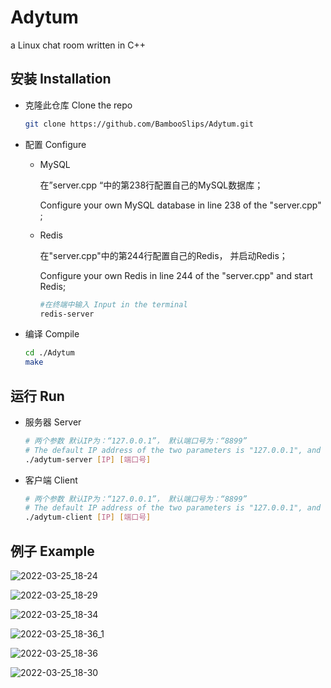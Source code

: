 # Adytum
a Linux chat room written in C++

## 安装 Installation

- 克隆此仓库 Clone the repo

  ``` bash
  git clone https://github.com/BambooSlips/Adytum.git  
  ```

- 配置 Configure

  - MySQL 
  
    在”server.cpp “中的第238行配置自己的MySQL数据库；
  
    Configure your own MySQL database in line 238 of  the "server.cpp" ;
  
  - Redis
  
    在"server.cpp"中的第244行配置自己的Redis， 并启动Redis；
  
    Configure your own Redis in line 244 of the "server.cpp" and start Redis;
  
    ```bash
    #在终端中输入 Input in the terminal
    redis-server
    ```
  
- 编译 Compile 

  ``` bash 
  cd ./Adytum
  make
  ```

## 运行 Run   

- 服务器  Server  

  ```bash
  # 两个参数 默认IP为：“127.0.0.1”， 默认端口号为：“8899”
  # The default IP address of the two parameters is "127.0.0.1", and the default port number is "8899"
  ./adytum-server [IP] [端口号]
  ```

- 客户端 Client    

  ```bash
  # 两个参数 默认IP为：“127.0.0.1”， 默认端口号为：“8899”
  # The default IP address of the two parameters is "127.0.0.1", and the default port number is "8899"
  ./adytum-client [IP] [端口号]
  ```

## 例子 Example  

![2022-03-25_18-24](/run/media/breeze/Data/Code/C++/Beyond/Adytum/img/2022-03-25_18-24.png)

![2022-03-25_18-29](/run/media/breeze/Data/Code/C++/Beyond/Adytum/img/2022-03-25_18-29.png)

![2022-03-25_18-34](/run/media/breeze/Data/Code/C++/Beyond/Adytum/img/2022-03-25_18-34.png)

![2022-03-25_18-36_1](/run/media/breeze/Data/Code/C++/Beyond/Adytum/img/2022-03-25_18-36_1.png)

![2022-03-25_18-36](/run/media/breeze/Data/Code/C++/Beyond/Adytum/img/2022-03-25_18-36.png)

![2022-03-25_18-30](/run/media/breeze/Data/Code/C++/Beyond/Adytum/img/2022-03-25_18-30.png)
